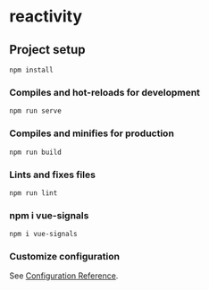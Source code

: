 # reactivity

## Project setup
```
npm install
```

### Compiles and hot-reloads for development
```
npm run serve
```

### Compiles and minifies for production
```
npm run build
```

### Lints and fixes files
```
npm run lint
```

### npm i vue-signals
```
npm i vue-signals
```

### Customize configuration
See [Configuration Reference](https://cli.vuejs.org/config/).
